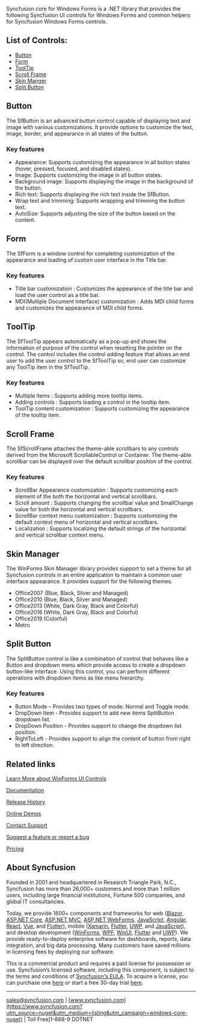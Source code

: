 Syncfusion core for Windows Forms is a .NET library that provides the following Syncfusion UI controls for Windows Forms and common helpers for Syncfusion Windows Forms controls.

## List of Controls:
* [Button](https://www.syncfusion.com/winforms-ui-controls/button?utm_source=nuget&utm_medium=listing&utm_campaign=windows-core-nuget)
* [Form](https://www.syncfusion.com/winforms-ui-controls/form?utm_source=nuget&utm_medium=listing&utm_campaign=windows-core-nuget)
* [ToolTip](https://www.syncfusion.com/winforms-ui-controls/tooltip?utm_source=nuget&utm_medium=listing&utm_campaign=windows-core-nuget)
* [Scroll Frame](https://www.syncfusion.com/winforms-ui-controls/scroll-frame?utm_source=nuget&utm_medium=listing&utm_campaign=windows-core-nuget)
* [Skin Manger](https://www.syncfusion.com/winforms-ui-controls/skins?utm_source=nuget&utm_medium=listing&utm_campaign=windows-core-nuget)
* [Split Button](https://www.syncfusion.com/winforms-ui-controls/split-button?utm_source=nuget&utm_medium=listing&utm_campaign=windows-core-nuget)

## Button

The SfButton is an advanced button control capable of displaying text and image with various customizations. It provide options to customize the text, image, border, and appearance in all states of the button.

### Key features

* Appearance: Supports customizing the appearance in all button states (hover, pressed, focused, and disabled states).
* Image: Supports customizing the image in all button states.
* Background image: Supports displaying the image in the background of the button.
* Rich text: Supports displaying the rich text inside the SfButton.
* Wrap text and trimming: Supports wrapping and trimming the button text.
* AutoSize: Supports adjusting the size of the button based on the content.

## Form

The SfForm is a window control for completing customization of the appearance and loading of custom user interface in the Title bar.

### Key features

* Title bar customization : Customizes the appearance of the title bar and load the user control as a title bar.
* MDI(Multiple Document Interface) customization : Adds MDI child forms and customizes the appearance of MDI child forms.

## ToolTip

The SfToolTip appears automatically as a pop-up and shows the information of purpose of the control when resetting the pointer on the control. The control includes the control adding feature that allows an end user to add the user control to the SfToolTip so, end user can customize any ToolTip item in the SfToolTip.

### Key features

* Multiple items : Supports adding more tooltip items.
* Adding controls : Supports loading a control in the tooltip item.
* ToolTip content customization : Supports customizing the appearance of the tooltip item.

## Scroll Frame

The SfScrollFrame attaches the theme-able scrollbars to any controls derived from the Microsoft ScrollableControl or Container. The theme-able scrollbar can be displayed over the default scrollbar position of the control.

### Key features

* ScrollBar Appearance customization : Supports customizing each element of the both the horizontal and vertical scrollbars.
* Scroll amount : Supports changing the scrollbar value and SmallChange value for both the horizontal and vertical scrollbars.
* ScrollBar context menu customization : Supports customizing the default context menu of horizontal and vertical scrollbars.
* Localization : Supports localizing the default strings of the horizontal and vertical scrollbar context menu.

## Skin Manager

The WinForms Skin Manager library provides support to set a theme for all Syncfusion controls in an entire application to maintain a common user interface appearance. It provides support for the following themes.

* Office2007 (Blue, Black, Silver and Managed)
* Office2010 (Blue, Black, Silver and Managed)
* Office2013 (White, Dark Gray, Black and Colorful)
* Office2016 (White, Dark Gray, Black and Colorful)
* Office2019 (Colorful)
* Metro

## Split Button

The SplitButton control is like a combination of control that behaves like a Button and dropdown menu which provide access to create a dropdown button-like interface. Using this control, you can perform different operations with dropdown items as like menu hierarchy.

### Key features

* Button Mode – Provides two types of mode: Normal and Toggle mode.
* DropDown Item - Provides support to add new items SplitButton dropdown list.
* DropDown Position - Provides support to change the dropdown list position.
* RightToLeft - Provides support to align the content of button from right to left direction.

## Related links
[Learn More about WinForms UI Controls](https://www.syncfusion.com/winforms-ui-controls?utm_source=nuget&utm_medium=listing&utm_campaign=windows-core-nuget)

[Documentation](https://help.syncfusion.com/windowsforms/overview?utm_source=nuget&utm_medium=listing&utm_campaign=windows-core-nuget)

[Release History](https://help.syncfusion.com/windowsforms/release-notes/v19.4.0.48?utm_source=nuget&utm_medium=listing&utm_campaign=windows-core-nuget)

[Online Demos](https://github.com/syncfusion/winforms-demos/?utm_source=nuget&utm_medium=listing&utm_campaign=windows-core-nuget)

[Contact Support](https://www.syncfusion.com/support/directtrac/incidents/newincident/?utm_source=nuget&utm_medium=listing&utm_campaign=windows-core-nuget)

[Suggest a feature or report a bug](https://www.syncfusion.com/feedback/winforms?utm_source=nuget&utm_medium=listing&utm_campaign=windows-core-nuget)

[Pricing](https://www.syncfusion.com/sales/products/windowsforms?utm_source=nuget&utm_medium=listing&utm_campaign=windows-core-nuget)

## About Syncfusion
Founded in 2001 and headquartered in Research Triangle Park, N.C., Syncfusion has more than 26,000+ customers and more than 1 million users, including large financial institutions, Fortune 500 companies, and global IT consultancies.

Today, we provide 1600+ components and frameworks for web ([Blazor](https://www.syncfusion.com/blazor-components?utm_source=nuget&utm_medium=listing&utm_campaign=windows-core-nuget), [ASP.NET Core](https://www.syncfusion.com/aspnet-core-ui-controls?utm_source=nuget&utm_medium=listing&utm_campaign=windows-core-nuget), [ASP.NET MVC](https://www.syncfusion.com/aspnet-mvc-ui-controls?utm_source=nuget&utm_medium=listing&utm_campaign=windows-core-nuget), [ASP.NET WebForms](https://www.syncfusion.com/jquery/aspnet-webforms-ui-controls?utm_source=nuget&utm_medium=listing&utm_campaign=windows-core-nuget), [JavaScript](https://www.syncfusion.com/javascript-ui-controls?utm_source=nuget&utm_medium=listing&utm_campaign=windows-core-nuget), [Angular](https://www.syncfusion.com/angular-ui-components?utm_source=nuget&utm_medium=listing&utm_campaign=windows-core-nuget), [React](https://www.syncfusion.com/react-ui-components?utm_source=nuget&utm_medium=listing&utm_campaign=windows-core-nuget), [Vue](https://www.syncfusion.com/vue-ui-components?utm_source=nuget&utm_medium=listing&utm_campaign=windows-core-nuget), and [Flutter](https://www.syncfusion.com/flutter-widgets?utm_source=nuget&utm_medium=listing&utm_campaign=windows-core-nuget)), mobile ([Xamarin](https://www.syncfusion.com/xamarin-ui-controls?utm_source=nuget&utm_medium=listing&utm_campaign=windows-core-nuget), [Flutter](https://www.syncfusion.com/flutter-widgets?utm_source=nuget&utm_medium=listing&utm_campaign=windows-core-nuget), [UWP](https://www.syncfusion.com/uwp-ui-controls?utm_source=nuget&utm_medium=listing&utm_campaign=windows-core-nuget), and [JavaScript](https://www.syncfusion.com/javascript-ui-controls?utm_source=nuget&utm_medium=listing&utm_campaign=windows-core-nuget)), and desktop development ([WinForms](https://www.syncfusion.com/winforms-ui-controls?utm_source=nuget&utm_medium=listing&utm_campaign=windows-core-nuget), [WPF](https://www.syncfusion.com/wpf-ui-controls?utm_source=nuget&utm_medium=listing&utm_campaign=windows-core-nuget), [WinUI](https://www.syncfusion.com/winui-controls?utm_source=nuget&utm_medium=listing&utm_campaign=windows-core-nuget), [Flutter](https://www.syncfusion.com/flutter-widgets?utm_source=nuget&utm_medium=listing&utm_campaign=windows-core-nuget) and [UWP](https://www.syncfusion.com/uwp-ui-controls?utm_source=nuget&utm_medium=listing&utm_campaign=windows-core-nuget)). We provide ready-to-deploy enterprise software for dashboards, reports, data integration, and big data processing. Many customers have saved millions in licensing fees by deploying our software.


This is a commercial product and requires a paid license for possession or use. Syncfusion’s licensed software, including this component, is subject to the terms and conditions of [Syncfusion's EULA](https://www.syncfusion.com/eula/es/?utm_source=nuget&utm_medium=listing&utm_campaign=windows-core-nuget). To acquire a license, you can purchase one [here]( https://www.syncfusion.com/sales/products/windowsforms?utm_source=nuget&utm_medium=listing&utm_campaign=windows-core-nuget) or start a free 30-day trial [here](https://www.syncfusion.com/account/manage-trials/start-trials?utm_source=nuget&utm_medium=listing&utm_campaign=windows-core-nuget).

___

[sales@syncfusion.com](mailto:sales@syncfusion.com?Subject=Syncfusion%20Notifications%20WinUI-%20NuGet) | [www.syncfusion.com](https://www.syncfusion.com?utm_source=nuget&utm_medium=listing&utm_campaign=windows-core-nuget) | Toll Free]1-888-9 DOTNET


